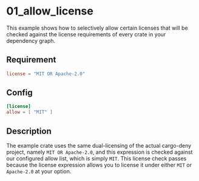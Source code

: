 # 01_allow_license

This example shows how to selectively allow certain licenses that will be checked against
the license requirements of every crate in your dependency graph.

## Requirement

```toml
license = "MIT OR Apache-2.0"
```

## Config

```toml
[license]
allow = [ "MIT" ]
```

## Description

The example crate uses the same dual-licensing of the actual cargo-deny project, namely `MIT OR Apache-2.0`,
and this expression is checked against our configured allow list, which is simply `MIT`. This license check
passes because the license expression allows you to license it under either `MIT` or `Apache-2.0` at your option.
